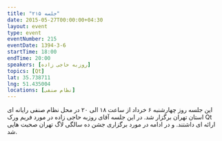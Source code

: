 ```yaml
---
title: "جلسه ۲۱۵"
date: 2015-05-27T00:00:00+04:30
layout: event
type: event
eventNumber: 215
eventDate: 1394-3-6
startTime: 18:00
endTime: 20:00
speakers: [روزبه حاجی زاده]
topics: [Qt]
lat: 35.738711
lng: 51.435004
locations: [نظام صنفی]
---
```

این جلسه روز چهارشنبه ۶ خرداد از ساعت ۱۸ الی ۲۰ در محل نظام صنفی رایانه ای استان تهران برگزار شد.
در این جلسه آقای روزبه حاجی زاده در مورد فریم ورک Qt ارائه ای داشتند. و در ادامه در مورد برگزاری جشن ده سالگی لاگ تهران صحبت هایی شد.
